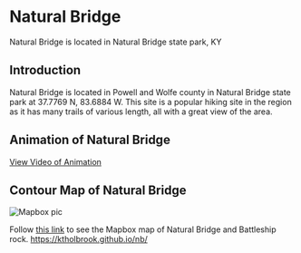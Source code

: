 # Natural Bridge
Natural Bridge is located in Natural Bridge state park, KY

## Introduction

Natural Bridge is located in Powell and Wolfe county in Natural Bridge state park at 37.7769 N, 83.6884 W. This site is a popular hiking site in the region as it has many trails of various length, all with a great view of the area.

## Animation of Natural Bridge

[View Video of Animation](https://youtu.be/ASRgWDsIjYM)

## Contour Map of Natural Bridge

![Mapbox pic](Mapbox.png)

Follow [this link](https://api.mapbox.com/styles/v1/ktho228/ckombkvvn17y217qrtt4l5ucb.html?fresh=true&title=view&access_token=pk.eyJ1Ijoia3RobzIyOCIsImEiOiJja28wZ3V3Y20wYmdnMm9sY3JmMHh1ZTJiIn0.-taUs202U-vXy4TGYsQg0A) to see the Mapbox map of Natural Bridge and Battleship rock.
https://ktholbrook.github.io/nb/
